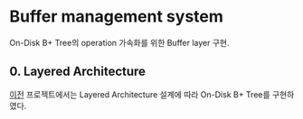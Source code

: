 # Buffer management system

On-Disk B+ Tree의 operation 가속화를 위한 Buffer layer 구현.

## 0. Layered Architecture

[이전](../project2) 프로젝트에서는 Layered Architecture 설계에 따라 On-Disk B+ Tree를 구현하였다. 